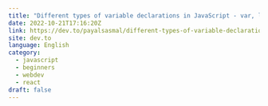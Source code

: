 ```yaml
---
title: "Different types of variable declarations in JavaScript - var, let and const."
date: 2022-10-21T17:16:20Z
link: https://dev.to/payalsasmal/different-types-of-variable-declarations-in-javascript-var-let-and-const-5gi0?utm_medium=RSS&utm_source=news.12bit.vn
site: dev.to
language: English
category:
  - javascript
  - beginners
  - webdev
  - react
draft: false
---
```


